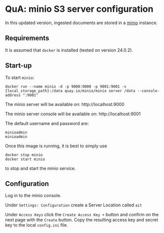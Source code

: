 # QuA: minio S3 server configuration

In this updated version, ingested documents are stored in a [minio](https://min.io/) instance.

## Requirements

It is assumed that `docker` is installed (tested on version 24.0.2).

## Start-up

To start ``minio``:

    docker run --name minio -d -p 9000:9000 -p 9001:9001 -v {local_storage_path}:/data quay.io/minio/minio server /data --console-address ":9001"

The minio server will be available on: http://localhost:9000

The minio server console will be available on: http://localhost:9001

The default username and password are:

    minioadmin
    minioadmin

Once this image is running, it is best to simply use

    docker stop minio
    docker start minio

to stop and start the minio service.

## Configuration

Log in to the minio console.

Under ``Settings: Configuration`` create a Server Location called ``ait``

Under ``Access Keys`` click the ``Create Access Key +`` button and confirm on the next page with the ``Create`` button.
Copy the resulting access key and secret key to the local ``config.ini`` file.